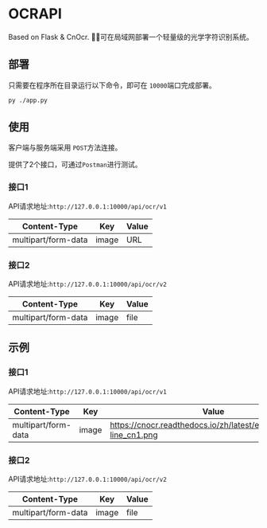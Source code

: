 # OCRAPI

Based on Flask &amp; CnOcr. 🎨✨可在局域网部署一个轻量级的光学字符识别系统。

## 部署

只需要在程序所在目录运行以下命令，即可在 ``10000``端口完成部署。

```bash
py ./app.py
```

## 使用

客户端与服务端采用 ``POST``方法连接。

提供了2个接口，可通过``Postman``进行测试。

### 接口1

API请求地址:``http://127.0.0.1:10000/api/ocr/v1``

| Content-Type        | Key   | Value |
| ------------------- | ----- | ----- |
| multipart/form-data | image | URL   |

### 接口2

API请求地址:``http://127.0.0.1:10000/api/ocr/v2``

| Content-Type        | Key   | Value |
| ------------------- | ----- | ----- |
| multipart/form-data | image | file  |

## 示例

### 接口1

API请求地址:``http://127.0.0.1:10000/api/ocr/v1``

| Content-Type        | Key   | Value |
| ------------------- | ----- | ----- |
| multipart/form-data | image | https://cnocr.readthedocs.io/zh/latest/examples/multi-line_cn1.png   |

### 接口2

API请求地址:``http://127.0.0.1:10000/api/ocr/v2``

| Content-Type        | Key   | Value |
| ------------------- | ----- | ----- |
| multipart/form-data | image | file  |